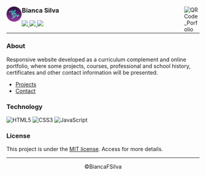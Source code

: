 <div class="row">
    <img align="right" width="8%" alt="QRCode_Porfolio" src="https://user-images.githubusercontent.com/60801421/154813374-5d238b54-48f9-44e5-befb-c5fe0aa21e63.png">
    <img align="left" width="8%" alt="Icon BiancaFSilva" src="./img/icones/logo.png"></img>
    <h3> Bianca Silva </h3>
    <p>
        <a href="https://www.linkedin.com/in/biancafsilva"> <img src="https://img.shields.io/badge/LinkedIn-0077B5?style=for-the-badge&logo=linkedin&logoColor=white"/> </a> 
        <a href="mailto:biancaflorianodasilva@gmail.com"> <img src="https://img.shields.io/badge/Gmail-D14836?style=for-the-badge&logo=gmail&logoColor=white"/> </a>
        <a href="https://www.behance.net/biancafsilva"> <img src="https://img.shields.io/badge/Behance-053EFF?style=for-the-badge&logo=behance&logoColor=white"/> </a> 
    </p>
</div>

---


### About
Responsive website developed as a curriculum complement and online portfolio, where some projects, courses, professional and school history, certificates and other contact information will be presented.

 - [Projects](https://biancafsilva.github.io/Portfolio/#projeto) 
 - [Contact](https://biancafsilva.github.io/Portfolio/#contato)

### Technology
<p>
    <img alt="HTML5" src="https://img.shields.io/badge/html5-%23E34F26.svg?style=for-the-badge&logo=html5&logoColor=white">
    <img alt="CSS3" src="https://img.shields.io/badge/css3-%231572B6.svg?style=for-the-badge&logo=css3&logoColor=white">
    <img alt="JavaScript" src="https://img.shields.io/badge/javascript-%23323330.svg?style=for-the-badge&logo=javascript&logoColor=%23F7DF1E">
</p>

### License
This project is under the [MIT license](LICENSE). Access for more details.
  
---

<p align="center"> ©BiancaFSilva </p>
